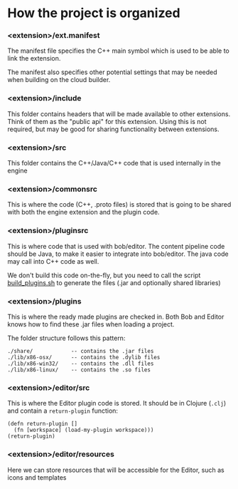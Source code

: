 # How the project is organized


### &lt;extension&gt;/ext.manifest

The manifest file specifies the C++ main symbol which is used to be able to link the extension.

The manifest also specifies other potential settings that may be needed when building on the cloud builder.

### &lt;extension&gt;/include

This folder contains headers that will be made available to other extensions.
Think of them as the "public api" for this extension.
Using this is not required, but may be good for sharing functionality between extensions.

### &lt;extension&gt;/src

This folder contains the C++/Java/C++ code that is used internally in the engine

### &lt;extension&gt;/commonsrc

This is where the code (C++, .proto files) is stored that is going to be shared with both the engine extension
and the plugin code.


### &lt;extension&gt;/pluginsrc

This is where code that is used with bob/editor.
The content pipeline code should be Java, to make it easier to integrate into bob/editor.
The java code may call into C++ code as well.

We don't build this code on-the-fly, but you need to call the script
[build_plugins.sh](./utils/build/build_plugins.sh) to generate the files (.jar and optionally shared libraries)

### &lt;extension&gt;/plugins

This is where the ready made plugins are checked in.
Both Bob and Editor knows how to find these .jar files when loading a project.

The folder structure follows this pattern:

    ./share/            -- contains the .jar files
    ./lib/x86-osx/      -- contains the .dylib files
    ./lib/x86-win32/    -- contains the .dll files
    ./lib/x86-linux/    -- contains the .so files

### &lt;extension&gt;/editor/src

This is where the Editor plugin code is stored.
It should be in Clojure (`.clj`) and contain a `return-plugin` function:

    (defn return-plugin []
      (fn [workspace] (load-my-plugin workspace)))
    (return-plugin)

### &lt;extension&gt;/editor/resources

Here we can store resources that will be accessible for the Editor, such as icons and templates


